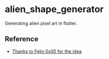# alien_shape_generator

Generating alien pixel art in flutter. 



## Reference

* [Thanks to Felix 0x00 for the idea](https://github.com/0x00/spaceinvadergenerator)
